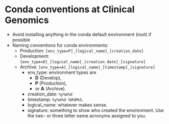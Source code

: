 # Conda conventions at Clinical Genomics

- Avoid installing anything in the conda default environment (root) if possible
- Naming conventions for conda environments: 
   - Production: `[env_type=P]_[logical_name]_[creation_date]`
   - Development: `[env_type=D]_[logical_name]_[creation_date]_[signature]`
   - Archive: `[env_type=A]_[logical_name]_[timestamp]_[signature]`
      - env_type: environment types are
        - **D** (Develop),
        - **P** (Production),
        - or **A** (Archive).
      - creation_date: `%y%m%d`
      - timestamp: `%y%m%d %H%M%S`.
      - logical_name: whatever makes sense.
      - signature: something to show who created the environment. Use the two- or three letter name acronyms assigned to you.
